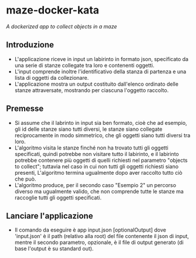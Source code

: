 # maze-docker-kata
*A dockerized app to collect objects in a maze*

## Introduzione
* L'applicazione riceve in input un labirinto in formato json, specificato da una serie di
    stanze collegate tra loro e contenenti oggetti. 
* L'input comprende inoltre l'identificativo della stanza di partenza e una lista di oggetti da collezionare.
* L'applicazione mostra un output costituito dall'elenco ordinato delle stanze attraversate,
    mostrando per ciascuna l'oggetto raccolto.

## Premesse
- Si assume che il labrinto in input sia ben formato, cioè che ad esempio,
  gli id delle stanze siano tutti diversi, le
  stanze siano collegate reciprocamente in modo simmetrico,
  che gli oggetti siano tutti diversi tra loro.
- L'algoritmo visita le stanze finché non ha trovato tutti gli oggetti specificati,
  quindi potrebbe non visitare tutto il labirinto, e il labirinto potrebbe contenere
  più oggetti di quelli richiesti nel parametro "objects to collect";
  tuttavia nel caso in cui non tutti gli oggetti richiesti siano presenti,
  L'algoritmo termina ugualmente dopo aver raccolto tutto ciò che può.
- L'algoritmo produce, per il secondo caso "Esempio 2" un percorso diverso
  ma ugualmente valido, che non comprende tutte le stanze ma raccoglie tutti gli oggetti specificati.
  
## Lanciare l'applicazione
- Il comando da eseguire è app input.json [optionalOutput]
  dove 'input.json' è il path (relativo alla root) del file contenente il json di input,
  mentre il secondo parametro, opzionale, è il file di output generato (di base l'output è su standard out).

